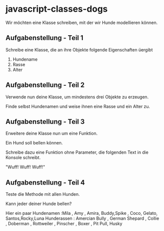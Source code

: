 # javascript-classes-dogs

Wir möchten eine Klasse schreiben, mit der wir Hunde modellieren können.

## Aufgabenstellung - Teil 1
Schreibe eine Klasse, die an ihre Objekte folgende Eigenschaften üergibt
1. Hundename
2. Rasse
3. Alter

## Aufgabenstellung - Teil 2
Verwende nun deine Klasse, um mindestens drei Objekte zu erzeugen.

Finde selbst Hundenamen und weise ihnen eine Rasse und ein Alter zu.

## Aufgabenstellung - Teil 3
Erweitere deine Klasse nun um eine Funktion.

Ein Hund soll bellen können.

Schreibe dazu eine Funktion ohne Parameter, die folgenden Text in die Konsole schreibt.

"Wuff! Wuff! Wuff!"

## Aufgabenstellung - Teil 4
Teste die Methode mit allen Hunden.

Kann jeder deiner Hunde bellen?



Hier ein paar Hundenamen :Mila , Amy , Amira, Buddy,Spike , Coco, Gelato, Santos,Rocky,Luna Hunderassen : Amercian Bully , German Shepard , Collie , Doberman , Rottweiler , Pinscher , Boxer , Pit Pull, Husky 
